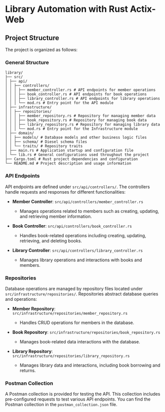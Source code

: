 # Library Automation with Rust Actix-Web

## Project Structure

The project is organized as follows:

### General Structure

```
library/
├── src/
│ ├── api/
│ │ ├── controllers/
│ │ │ ├── member_controller.rs # API endpoints for member operations
│ │ │ ├── book_controller.rs # API endpoints for book operations
│ │ │ ├── library_controller.rs # API endpoints for library operations
│ │ │ └── mod.rs # Entry point for the API module
│ ├── infrastructure/
│ │ ├── repositories/
│ │ │ ├── member_repository.rs # Repository for managing member data
│ │ │ ├── book_repository.rs # Repository for managing book data
│ │ │ ├── library_repository.rs # Repository for managing library data
│ │ │ └── mod.rs # Entry point for the Infrastructure module
│ ├── domain/
│ │ ├── models/ # Database models and other business logic files
│ │ ├── schema/ # Diesel schema files
│ │ └── traits/ # Repository traits
│ ├── main.rs # Application startup and configuration file
│ └── lib.rs # General configurations used throughout the project
├── Cargo.toml # Rust project dependencies and configuration
└── README.md # Project description and usage information
```

### API Endpoints

API endpoints are defined under `src/api/controllers/`. The controllers handle requests and responses for different functionalities:

- **Member Controller**: `src/api/controllers/member_controller.rs`
  - Manages operations related to members such as creating, updating, and retrieving member information.

- **Book Controller**: `src/api/controllers/book_controller.rs`
  - Handles book-related operations including creating, updating, retrieving, and deleting books.

- **Library Controller**: `src/api/controllers/library_controller.rs`
  - Manages library operations and interactions with books and members.

### Repositories

Database operations are managed by repository files located under `src/infrastructure/repositories/`. Repositories abstract database queries and operations:

- **Member Repository**: `src/infrastructure/repositories/member_repository.rs`
  - Handles CRUD operations for members in the database.

- **Book Repository**: `src/infrastructure/repositories/book_repository.rs`
  - Manages book-related data interactions with the database.

- **Library Repository**: `src/infrastructure/repositories/library_repository.rs`
  - Manages library data and interactions, including book borrowing and returns.

### Postman Collection

A Postman collection is provided for testing the API. This collection includes pre-configured requests to test various API endpoints. You can find the Postman collection in the `postman_collection.json` file.
